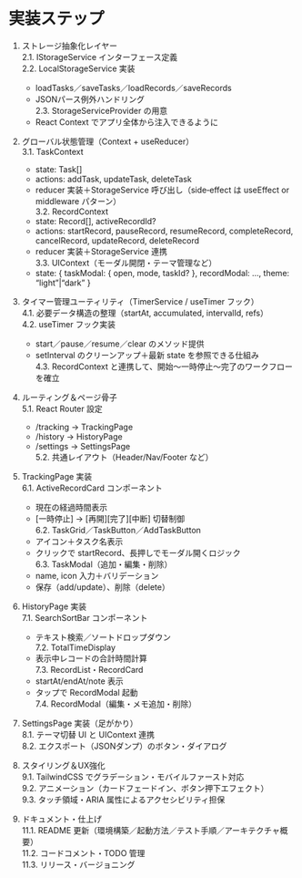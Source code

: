 # 実装ステップ

1. ストレージ抽象化レイヤー  
   2.1. IStorageService インターフェース定義  
   2.2. LocalStorageService 実装  
     - loadTasks／saveTasks／loadRecords／saveRecords  
     - JSONパース例外ハンドリング  
   2.3. StorageServiceProvider の用意  
     - React Context でアプリ全体から注入できるように  

2. グローバル状態管理（Context + useReducer）  
   3.1. TaskContext  
     - state: Task[]  
     - actions: addTask, updateTask, deleteTask  
     - reducer 実装＋StorageService 呼び出し（side‐effect は useEffect or middleware パターン）  
   3.2. RecordContext  
     - state: Record[], activeRecordId?  
     - actions: startRecord, pauseRecord, resumeRecord, completeRecord, cancelRecord, updateRecord, deleteRecord  
     - reducer 実装＋StorageService 連携  
   3.3. UIContext（モーダル開閉・テーマ管理など）  
     - state: { taskModal: { open, mode, taskId? }, recordModal: …, theme: “light”|“dark” }  

3. タイマー管理ユーティリティ（TimerService / useTimer フック）  
   4.1. 必要データ構造の整理（startAt, accumulated, intervalId, refs）  
   4.2. useTimer フック実装  
     - start／pause／resume／clear のメソッド提供  
     - setInterval のクリーンアップ＋最新 state を参照できる仕組み  
   4.3. RecordContext と連携して、開始～一時停止～完了のワークフローを確立  

4. ルーティング＆ページ骨子  
   5.1. React Router 設定  
     - /tracking → TrackingPage  
     - /history  → HistoryPage  
     - /settings → SettingsPage  
   5.2. 共通レイアウト（Header/Nav/Footer など）  

5. TrackingPage 実装  
   6.1. ActiveRecordCard コンポーネント  
     - 現在の経過時間表示  
     - [一時停止] → [再開][完了][中断] 切替制御  
   6.2. TaskGrid／TaskButton／AddTaskButton  
     - アイコン＋タスク名表示  
     - クリックで startRecord、長押しでモーダル開くロジック  
   6.3. TaskModal（追加・編集・削除）  
     - name, icon 入力＋バリデーション  
     - 保存（add/update）、削除（delete）  

6. HistoryPage 実装  
   7.1. SearchSortBar コンポーネント  
     - テキスト検索／ソートドロップダウン  
   7.2. TotalTimeDisplay  
     - 表示中レコードの合計時間計算  
   7.3. RecordList・RecordCard  
     - startAt/endAt/note 表示  
     - タップで RecordModal 起動  
   7.4. RecordModal（編集・メモ追加・削除）  

7. SettingsPage 実装（足がかり）  
   8.1. テーマ切替 UI と UIContext 連携  
   8.2. エクスポート（JSONダンプ）のボタン・ダイアログ  

8. スタイリング＆UX強化  
   9.1. TailwindCSS でグラデーション・モバイルファースト対応  
   9.2. アニメーション（カードフェードイン、ボタン押下エフェクト）  
   9.3. タッチ領域・ARIA 属性によるアクセシビリティ担保  

9.  ドキュメント・仕上げ  
   11.1. README 更新（環境構築／起動方法／テスト手順／アーキテクチャ概要）  
   11.2. コードコメント・TODO 管理  
   11.3. リリース・バージョニング  
